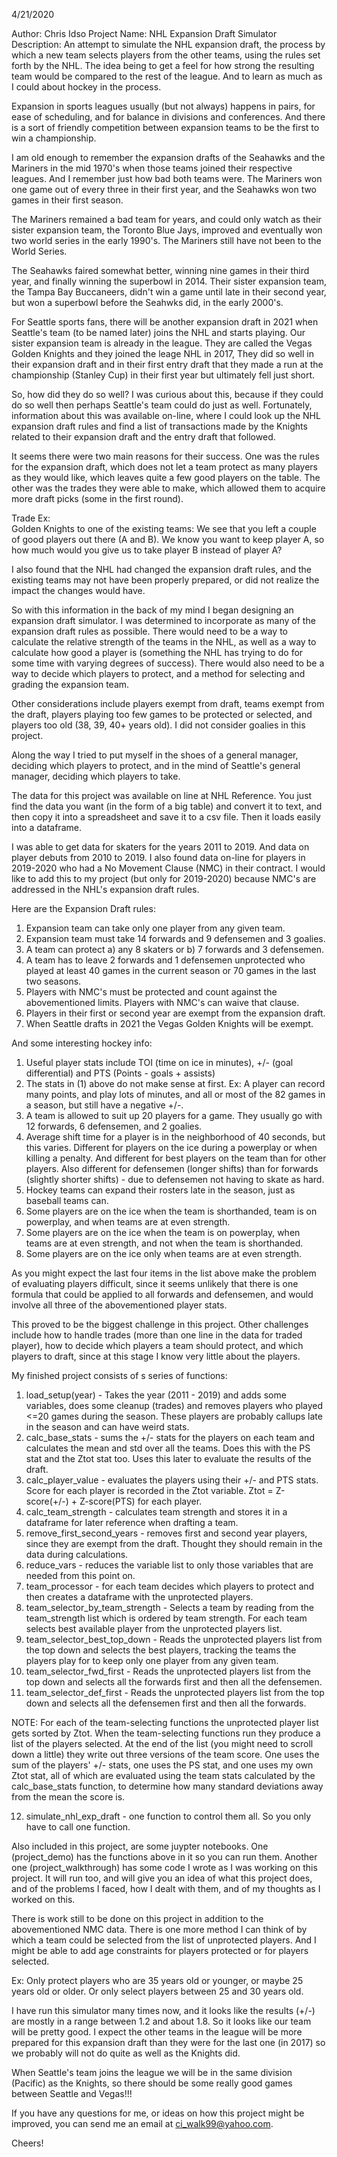 4/21/2020   

Author:         Chris Idso
Project Name:   NHL Expansion Draft Simulator
Description:    An attempt to simulate the NHL expansion draft, the process by which
                a new team selects players from the other teams, using the rules set
                forth by the NHL.  The idea being to get a feel for how strong the 
                resulting team would be compared to the rest of the league.  And to 
                learn as much as I could about hockey in the process.

Expansion in sports leagues usually (but not always) happens in pairs, for ease of 
scheduling, and for balance in divisions and conferences. And there is a sort of 
friendly competition between expansion teams to be the first to win a championship.

I am old enough to remember the expansion drafts of the Seahawks and the Mariners in
the mid 1970's when those teams joined their respective leagues.  And I remember just
how bad both teams were. The Mariners won one game out of every three in their first
year, and the Seahawks won two games in their first season. 

The Mariners remained a bad team for years, and could only watch as their sister
expansion team, the Toronto Blue Jays, improved and eventually won two world series 
in the early 1990's. The Mariners still have not been to the World Series.

The Seahawks faired somewhat better, winning nine games in their third year, and
finally winning the superbowl in 2014.  Their sister expansion team, the Tampa Bay
Buccaneers, didn't win a game until late in their second year, but won a superbowl
before the Seahwks did, in the early 2000's.

For Seattle sports fans, there will be another expansion draft in 2021 when Seattle's 
team (to be named later) joins the NHL and starts playing. Our sister expansion team
is already in the league.  They are called the Vegas Golden Knights and they joined 
the leage NHL in 2017,  They did so well in their expansion draft and in their first 
entry draft that they made a run at the championship (Stanley Cup) in their first year
but ultimately fell just short.

So, how did they do so well?  I was curious about this, because if they could do 
so well then perhaps Seattle's team could do just as well.  Fortunately, information 
about this was available on-line, where I could look up the NHL expansion draft rules 
and find a list of transactions made by the Knights related to their expansion draft
and the entry draft that followed.

It seems there were two main reasons for their success. One was the rules for the 
expansion draft, which does not let a team protect as many players as they would
like, which leaves quite a few good players on the table. The other was 
the trades they were able to make, which allowed them to acquire more draft picks 
(some in the first round).  

Trade Ex:  
Golden Knights to one of the existing teams:  We see that you left a couple of 
good players out there (A and B). We know you want to keep player A, so how much
would you give us to take player B instead of player A?

I also found that the NHL had changed the expansion draft rules, and the existing 
teams may not have been properly prepared, or did not realize the impact the 
changes would have.

So with this information in the back of my mind I began designing an expansion draft
simulator. I was determined to incorporate as many of the expansion draft rules as
possible.  There would need to be a way to calculate the relative strength of the 
teams in the NHL, as well as a way to calculate how good a player is (something the 
NHL has trying to do for some time with varying degrees of success). There would also 
need to be a way to decide which players to protect, and a method for selecting and 
grading the expansion team. 

Other considerations include players exempt from draft, teams exempt from the 
draft, players playing too few games to be protected or selected, and players too 
old (38, 39, 40+ years old).  I did not consider goalies in this project.

Along the way I tried to put myself in the shoes of a general manager, deciding which
players to protect, and in the mind of Seattle's general manager, deciding which 
players to take.  

The data for this project was available on line at NHL Reference.  You just find the 
data you want (in the form of a big table) and convert it to text, and then copy it
into a spreadsheet and save it to a csv file.  Then it loads easily into a dataframe.

I was able to get data for skaters for the years 2011 to 2019. And data on player
debuts from 2010 to 2019. I also found data on-line for players in 2019-2020 who had a 
No Movement Clause (NMC) in their contract.  I would like to add this to my project
(but only for 2019-2020) because NMC's are addressed in the NHL's expansion draft rules.

Here are the Expansion Draft rules:
1) Expansion team can take only one player from any given team.  
2) Expansion team must take 14 forwards and 9 defensemen and 3 goalies.
3) A team can protect a) any 8 skaters or b) 7 forwards and 3 defensemen.
4) A team has to leave 2 forwards and 1 defensemen unprotected who played
   at least 40 games in the current season or 70 games in the last two seasons. 
5) Players with NMC's must be protected and count against the abovementioned 
   limits.  Players with NMC's can waive that clause.
6) Players in their first or second year are exempt from the expansion draft. 
7) When Seattle drafts in 2021 the Vegas Golden Knights will be exempt.   

And some interesting hockey info:
1) Useful player stats include TOI (time on ice in minutes), +/- (goal differential)
   and PTS (Points - goals + assists)
2) The stats in (1) above do not make sense at first.  Ex: A player can record many 
   points, and play lots of minutes, and all or most of the 82 games in a season,
   but still have a negative +/-.
3) A team is allowed to suit up 20 players for a game.  They usually go with 
   12 forwards, 6 defensemen, and 2 goalies.
4) Average shift time for a player is in the neighborhood of 40 seconds, but this
   varies.  Different for players on the ice during a powerplay or when killing a 
   penalty. And different for best players on the team than for other players.
   Also different for defensemen (longer shifts) than for forwards (slightly shorter
   shifts) - due to defensemen not having to skate as hard.
5) Hockey teams can expand their rosters late in the season, just as baseball teams
   can.   
6) Some players are on the ice when the team is shorthanded, team is on powerplay, and
   when teams are at even strength.  
7) Some players are on the ice when the team is on powerplay, when teams are at even
   strength, and not when the team is shorthanded.
8) Some players are on the ice only when teams are at even strength. 

As you might expect the last four items in the list above make the problem of
evaluating players difficult, since it seems unlikely that there is one formula
that could be applied to all forwards and defensemen, and would involve all three
of the abovementioned player stats.

This proved to be the biggest challenge in this project.  Other challenges include
how to handle trades (more than one line in the data for traded player), how to 
decide which players a team should protect, and which players to draft, since at this 
stage I know very little about the players.   

My finished project consists of s series of functions:

1) load_setup(year)   -   Takes the year (2011 - 2019) and adds some variables,
    does some cleanup (trades) and removes players who played <=20 games during 
    the season.  These players are probably callups late in the season and can have
    weird stats. 
2) calc_base_stats - sums the +/- stats for the players on each team and calculates
    the mean and std over all the teams.  Does this with the PS stat and the Ztot stat too.  Uses this later to evaluate the results of the draft.
3) calc_player_value - evaluates the players using their +/- and PTS stats. Score for
    each player is recorded in the Ztot variable.  Ztot = Z-score(+/-) + Z-score(PTS) 
    for each player.
4) calc_team_strength - calculates team strength and stores it in a dataframe for
    later reference when drafting a team.
5) remove_first_second_years - removes first and second year players, since they are
    exempt from the draft.  Thought they should remain in the data during calculations.
6) reduce_vars - reduces the variable list to only those variables that are needed from
    this point on.  
7) team_processor - for each team decides which players to protect and then creates a
    dataframe with the unprotected players.
8) team_selector_by_team_strength - Selects a team by reading from the team_strength
    list which is ordered by team strength. For each team selects best available player from the unprotected players list.    
9) team_selector_best_top_down - Reads the unprotected players list from the top down
    and selects the best players, tracking the teams the players play for to keep only one player from any given team.
10) team_selector_fwd_first - Reads the unprotected players list from the top down
     and selects all the forwards first and then all the defensemen.  
11) team_selector_def_first - Reads the unprotected players list from the top down
     and selects all the defensemen first and then all the forwards.
    
   NOTE: For each of the team-selecting functions the unprotected player list gets
    sorted by Ztot. When the team-selecting functions run they produce a list of
    the players selected.  At the end of the list (you might need to scroll down a 
    little) they write out three versions of the team score. One uses the sum of the players' +/- stats, one uses the PS stat, and one uses my own Ztot stat, all of which are evaluated using the team stats calculated by the calc_base_stats function, to determine how many standard deviations away from the 
    mean the score is. 

12) simulate_nhl_exp_draft - one function to control them all. So you only have to 
     call one function.   

Also included in this project, are some juypter notebooks. One (project_demo) has the 
functions above in it so you can run them.  Another one (project_walkthrough) has some
code I wrote as I was working on this project.  It will run too, and will give you an 
idea of what this project does, and of the problems I faced, how I dealt with them, and 
of my thoughts as I worked on this.

There is work still to be done on this project in addition to the abovementioned NMC
data.  There is one more method I can think of by which a team could be selected
from the list of unprotected players.  And I might be able to add age constraints for
players protected or for players selected.  

Ex:  Only protect players who are 35 years old or younger, or maybe 25 years old
or older.   Or only select players between 25 and 30 years old.

I have run this simulator many times now, and it looks like the results (+/-) are mostly
in a range between 1.2 and about 1.8. So it looks like our team will be pretty good.
I expect the other teams in the league will be more prepared for this expansion draft
than they were for the last one (in 2017) so we probably will not do quite as well
as the Knights did.

When Seattle's team joins the league we will be in the same division (Pacific) as the
Knights, so there should be some really good games between Seattle and Vegas!!! 

If you have any questions for me, or ideas on how this project might be improved, you
can send me an email at ci_walk99@yahoo.com.  

Cheers!   



 
